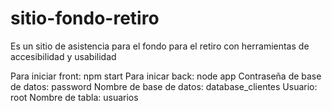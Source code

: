 # sitio-fondo-retiro
Es un sitio de asistencia para el fondo para el retiro con herramientas de accesibilidad y usabilidad

Para iniciar front: npm start
Para inicar back: node app
Contraseña de base de datos: password
Nombre de base de datos: database_clientes
Usuario: root
Nombre de tabla: usuarios
